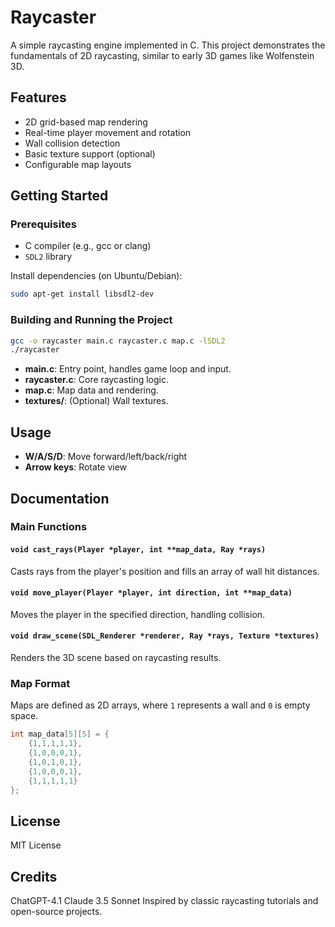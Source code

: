 # Raycaster

A simple raycasting engine implemented in C. This project demonstrates the fundamentals of 2D raycasting, similar to early 3D games like Wolfenstein 3D.

## Features

- 2D grid-based map rendering
- Real-time player movement and rotation
- Wall collision detection
- Basic texture support (optional)
- Configurable map layouts

## Getting Started

### Prerequisites

- C compiler (e.g., gcc or clang)
- `SDL2` library

Install dependencies (on Ubuntu/Debian):

```bash
sudo apt-get install libsdl2-dev
```

### Building and Running the Project

```bash
gcc -o raycaster main.c raycaster.c map.c -lSDL2
./raycaster
```

- **main.c**: Entry point, handles game loop and input.
- **raycaster.c**: Core raycasting logic.
- **map.c**: Map data and rendering.
- **textures/**: (Optional) Wall textures.

## Usage

- **W/A/S/D**: Move forward/left/back/right
- **Arrow keys**: Rotate view

## Documentation

### Main Functions

#### `void cast_rays(Player *player, int **map_data, Ray *rays)`

Casts rays from the player's position and fills an array of wall hit distances.

#### `void move_player(Player *player, int direction, int **map_data)`

Moves the player in the specified direction, handling collision.

#### `void draw_scene(SDL_Renderer *renderer, Ray *rays, Texture *textures)`

Renders the 3D scene based on raycasting results.

### Map Format

Maps are defined as 2D arrays, where `1` represents a wall and `0` is empty space.

```c
int map_data[5][5] = {
    {1,1,1,1,1},
    {1,0,0,0,1},
    {1,0,1,0,1},
    {1,0,0,0,1},
    {1,1,1,1,1}
};
```

## License

MIT License

## Credits
ChatGPT-4.1
Claude 3.5 Sonnet
Inspired by classic raycasting tutorials and open-source projects.
